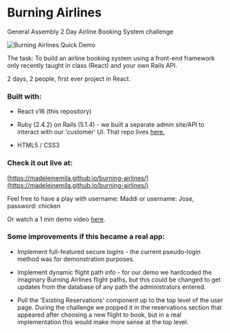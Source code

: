 # Burning Airlines

General Assembly 2 Day Airline Booking System challenge

![Burning Airlines Quick Demo](https://res.cloudinary.com/mrmy/image/upload/v1517884210/ba-demo_rrmhwj.gif)

The task: To build an airline booking system using a front-end framework only recently taught in class (React) and your own Rails API.

2 days, 2 people, first ever project in React.

### Built with:

- React v16 (this repository)

- Ruby (2.4.2) on Rails (5.1.4) - we built a separate admin site/API to interact with our 'customer' UI. That repo lives [here.](https://github.com/madeleinemila/burning-airlines-backend)

- HTML5 / CSS3



### Check it out live at:

[https://madeleinemila.github.io/burning-airlines/](https://madeleinemila.github.io/burning-airlines/)

Feel free to have a play with username: Maddi or username: Jose, password: chicken

Or watch a 1 min demo video [here](https://www.youtube.com/embed/-nznvXGuwq4?autoplay=1&rel=0&amp;showinfo=0).

### Some improvements if this became a real app:

- Implement full-featured secure logins - the current pseudo-login method was for demonstration purposes.

- Implement dynamic flight path info - for our demo we hardcoded the imaginary Burning Airlines flight paths, but this could be changed to get updates from the database of any path the administrators entered.

- Pull the 'Existing Reservations' component up to the top level of the user page. During the challenge we popped it in the reservations section that appeared after choosing a new flight to book, but in a real implementation this would make more sense at the top level.
